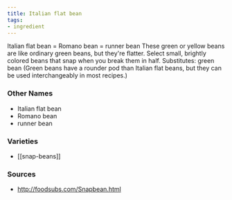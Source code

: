 ```yaml
---
title: Italian flat bean
tags:
- ingredient
---
```

Italian flat bean = Romano bean = runner bean These green or yellow beans are like ordinary green beans, but they're flatter. Select small, brightly colored beans that snap when you break them in half. Substitutes: green bean (Green beans have a rounder pod than Italian flat beans, but they can be used interchangeably in most recipes.)

### Other Names

* Italian flat bean
* Romano bean
* runner bean

### Varieties

* [[snap-beans]]

### Sources
* http://foodsubs.com/Snapbean.html
